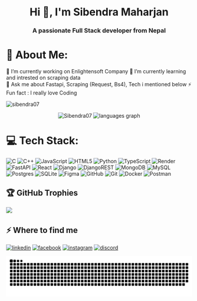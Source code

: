 <h1 align="center">Hi 👋, I'm Sibendra Maharjan</h1>
<h3 align="center">A passionate Full Stack developer from Nepal</h3>

# 💫 About Me:
🔭 I’m currently working on Enlightensoft Company  🌱 I’m currently learning and intrested on scraping data<br>💬 Ask me about Fastapi, Scraping (Request, Bs4), Tech i mentioned below ⚡ Fun fact : I really love Coding 

<p align="left"> <img src="https://komarev.com/ghpvc/?username=sibendra07&label=Profile%20views&color=0e75b6&style=flat" alt="sibendra07" /> </p>

<div align="center">
  <img src="https://github-readme-streak-stats.herokuapp.com/?user=Sibendra07&" height="150" alt="Sibendra07" />
  <img src="https://github-readme-stats.vercel.app/api/top-langs?username=sibendra07&locale=en&hide_title=false&layout=compact&card_width=320&langs_count=5&theme=dracula&hide_border=false" height="150" alt="languages graph"  />
</div>



# 💻 Tech Stack:
![C](https://img.shields.io/badge/c-%2300599C.svg?style=for-the-badge&logo=c&logoColor=white) ![C++](https://img.shields.io/badge/c++-%2300599C.svg?style=for-the-badge&logo=c%2B%2B&logoColor=white) ![JavaScript](https://img.shields.io/badge/javascript-%23323330.svg?style=for-the-badge&logo=javascript&logoColor=%23F7DF1E) ![HTML5](https://img.shields.io/badge/html5-%23E34F26.svg?style=for-the-badge&logo=html5&logoColor=white) ![Python](https://img.shields.io/badge/python-3670A0?style=for-the-badge&logo=python&logoColor=ffdd54) ![TypeScript](https://img.shields.io/badge/typescript-%23007ACC.svg?style=for-the-badge&logo=typescript&logoColor=white) ![Render](https://img.shields.io/badge/Render-%46E3B7.svg?style=for-the-badge&logo=render&logoColor=white) ![FastAPI](https://img.shields.io/badge/FastAPI-005571?style=for-the-badge&logo=fastapi) ![React](https://img.shields.io/badge/react-%2320232a.svg?style=for-the-badge&logo=react&logoColor=%2361DAFB) ![Django](https://img.shields.io/badge/django-%23092E20.svg?style=for-the-badge&logo=django&logoColor=white) ![DjangoREST](https://img.shields.io/badge/DJANGO-REST-ff1709?style=for-the-badge&logo=django&logoColor=white&color=ff1709&labelColor=gray) ![MongoDB](https://img.shields.io/badge/MongoDB-%234ea94b.svg?style=for-the-badge&logo=mongodb&logoColor=white) ![MySQL](https://img.shields.io/badge/mysql-4479A1.svg?style=for-the-badge&logo=mysql&logoColor=white) ![Postgres](https://img.shields.io/badge/postgres-%23316192.svg?style=for-the-badge&logo=postgresql&logoColor=white) ![SQLite](https://img.shields.io/badge/sqlite-%2307405e.svg?style=for-the-badge&logo=sqlite&logoColor=white) ![Figma](https://img.shields.io/badge/figma-%23F24E1E.svg?style=for-the-badge&logo=figma&logoColor=white) ![GitHub](https://img.shields.io/badge/github-%23121011.svg?style=for-the-badge&logo=github&logoColor=white) ![Git](https://img.shields.io/badge/git-%23F05033.svg?style=for-the-badge&logo=git&logoColor=white) ![Docker](https://img.shields.io/badge/docker-%230db7ed.svg?style=for-the-badge&logo=docker&logoColor=white) ![Postman](https://img.shields.io/badge/Postman-FF6C37?style=for-the-badge&logo=postman&logoColor=white)

## 🏆 GitHub Trophies
![](https://github-profile-trophy.vercel.app/?username=Sibendra07&theme=shadow_red&no-frame=false&no-bg=true&margin-w=4)

<h2>⚡️ Where to find me</h2>
<p><a target="_blank" href="https://www.linkedin.com/in/sibendramaharjan/" style="display: inline-block;"><img src="https://img.shields.io/badge/linkedin-logo?style=for-the-badge&logo=linkedin&logoColor=white&color=%230a77b6" alt="linkedin" /></a>
<a target="_blank" href="https://www.facebook.com/sibendra.maharjan/" style="display: inline-block;"><img src="https://img.shields.io/badge/facebook-logo?style=for-the-badge&logo=facebook&logoColor=white&color=%230866ff" alt="facebook" /></a>
<a target="_blank" href="https://www.instagram.com/sibendramaharjan/" style="display: inline-block;"><img src="https://img.shields.io/badge/instagram-logo?style=for-the-badge&logo=instagram&logoColor=white&color=%23F35369" alt="instagram" /></a>
<a target="_blank" href="https://discord.gg/GWU78mF2" style="display: inline-block;"><img src="https://img.shields.io/badge/discord-logo?style=for-the-badge&logo=discord&logoColor=blue&color=%23F35369%22%20alt=%22discord%22" alt="discord" /></a></p>

<!-- <h2>❤️ Support Me</h2> -->
<!-- <p><p>
<a href="https://www.buymeacoffee.com/Buy me a coffee">
<img src="https://cdn.buymeacoffee.com/buttons/v2/default-yellow.png" width="160" alt="buymeacoffee" />
</a>
</p>
</p> -->

<picture>
  <source media="(prefers-color-scheme: dark)" srcset="https://raw.githubusercontent.com/sibendra07/sibendra07/output/github-snake-dark.svg" />
  <source media="(prefers-color-scheme: light)" srcset="https://raw.githubusercontent.com/sibendra07/sibendra07/output/github-snake.svg" />
  <img alt="github-snake" src="https://raw.githubusercontent.com/sibendra07/sibendra07/output/github-snake.svg" />
</picture>
